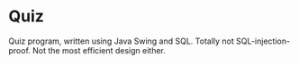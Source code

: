 # Quiz
Quiz program, written using Java Swing and SQL. Totally not SQL-injection-proof. Not the most efficient design either.

